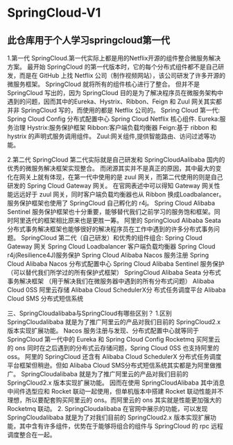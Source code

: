 # SpringCloud-V1

## 此仓库用于个人学习springcloud第一代

1.第一代
SpringCloud.第一代实际上都是用的Netflix开源的组件整合微服务解决方案。
最开始 SpringCloud 的第一代版本时，它的每个分布式组件都不是自己研发，而是在 GitHub 上找 Netflix 公司（制作视频网站），该公司研发了许多开源的微服务框架。
SpringCloud 就将所有的组件核心进行了整合。
但并不是 SpringCloud 写出的，因为 SpringCloud 目的是为了解决程序员在微服务架构中遇到的问题，因而其中的Eureka、Hystrix、Ribbon、Feign 和 Zuul 网关其实都并非 SpringCloud 写的，而使用的都是 Netflix 公司的。
Spring Cloud 第一代:
Spring Cloud Config 分布式配置中心
Spring Cloud Netflix 核心组件.
Eureka:服务治理
Hystrix:服务保护框架
Ribbon:客户端负载均衡器
Feign:基于 ribbon 和 hystrix 的声明式服务调用组件。
Zuul:网关组件,提供智能路由、访问过滤等功能。

2.第二代
SpringCloud 第二代实际就是自己研发和 SpringCloudAalibaba 国内的优秀的微服务解决框架实现整合。
而闭源其实并不是真正的原因，其中最大的变化在网关上就有体现，在第一代中使用的是 zuul 网关，而第二代使用的则是自己研发的 Spring Cloud Gateway 网关。
在官网表述中可以得知 Gateway 网关性能远远好于 zuul 网关，同时客户端负载均衡器也从 Ribbon 换成Loadbalancer。服务保护框架也使用了 SpringCloud 自己孵化的 r4j。
Spring Cloud Alibaba Sentinel 服务保护框架也十分重要，能够替代我们之前学习的服务饱和框架。同时阿里迭代的框架相比原来也是更胜一筹。
阿里的 SpringCloud Alibaba Seata 分布式事务解决框架也能够很好的解决程序员在工作中遇到的许多分布式事务问题。
SpringCloud 第二代（自己研发）和优秀的组件组合:
Spring Cloud Gateway 网关
Spring Cloud Loadbalancer 客户端负载均衡器
Spring Cloud r4j(Resilience4J)服务保护
Spring Cloud Alibaba Nacos 服务注册
Spring Cloud Alibaba Nacos 分布式配置中心
Spring Cloud Alibaba Sentinel 服务保护
（可以替代我们所学过的所有保护式框架）
SpringCloud Alibaba Seata 分布式事务解决框架
（用于解决我们在微服务器中遇到的所有分布式问题）
Alibaba Cloud 0SS 阿里云存储
Alibaba Cloud SchedulerX分 布式任务调度平台
Alibaba Cloud SMS 分布式短信系统


三、SpringCloudalibaba与SpringCloud有哪些区别？
1.区别
SpringCloudalibaba 就是为了推广阿里云的产品对我们目前的 SpringCloud2.x 版本实现扩展功能。
Nacos 服务注册与发现、分布式配置中心就等同于 SpringCloud 第一代中的 Eureka 和 Spring Cloud Config
Rocketmq 买阿里云的 ons
同时在之后遇到的分布式云存储问题，Spring Cloud 0SS 也支持阿里的 oss。
阿里的 SpringCloud 还含有 Alibaba Cloud SchedulerX 分布式任务调度平台框架但稍逊。但如 Alibaba Cloud SMS分布式短信系统其实都是为阿里做推广。
SpringCloudalibaba 就是为了推广阿里云的产品对我们目前的 SpringCloud2.x 版本实现扩展功能。
因而在使用 SpringCloudAlibaba 其中消息中间件选型应和 Rocket 联动一起使用，但单机版本中搭建 Rocket 联动性能并不理想，所以要配套购买阿里云的 ons。而阿里云的 ons 其实就是性能更加强大的 Rocketmq 联动。
2. SpringCloudalibaba
在官网中展示的功能，可以发现 SpringCloudalibaba 就是为了对我们目前的 SpringCloud2.x 版本实现扩展功能，其中含有许多组件，优势在于能够将组合的组件与 SpringCloud 的 rpc 远程调度整合在一起。
